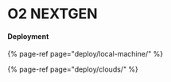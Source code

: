 # O2 NEXTGEN

#### Deployment

{% page-ref page="deploy/local-machine/" %}

{% page-ref page="deploy/clouds/" %}





